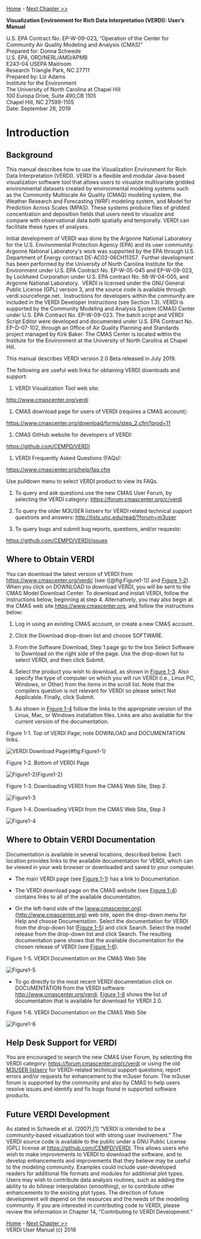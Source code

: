 
<!-- BEGIN COMMENT -->

[Home](README.md) - [Next Chapter >>](VERDI_ch02.md)

<!-- END COMMENT -->

**Visualization Environment for Rich Data Interpretation (VERDI): User’s Manual**

U.S. EPA Contract No. EP-W-09-023, “Operation of the Center for Community Air Quality Modeling and Analysis (CMAS)”<br>
Prepared for: Donna Schwede<br>
U.S. EPA, ORD/NERL/AMD/APMB<br>
E243-04 USEPA Mailroom<br>
Research Triangle Park, NC 27711<br>
Prepared by: Liz Adams<br>
Institute for the Environment<br>
The University of North Carolina at Chapel Hill<br>
100 Europa Drive, Suite 490,CB 1105 <br>
Chapel Hill, NC 27599-1105<br>
Date: September 26, 2019<br>

<!---
First comment line...
**Contents**
* 1 [Introduction](#introduction)
  * 1.1 [Background](#background)
  * 1.2 [Where to Obtain VERDI](#-where-to-obtain-verdi)
  * 1.3 [Where to Obtain VERDI Documentation](#where-to-obtain-verdi-documentation)
  * 1.4 [Help Desk Support for VERDI](#help-desk-support-for-verdi)
  * 1.5 [Future VERDI Development](#future-verdi-development)
* 2 [Requirements for Using VERDI](#requirements-for-using-verdi)
  * 2.1 [Java Runtime Environment](#java-runtime-environment)
  * 2.2 [Memory and CPU Requirements](#memory-and-cpu-requirements)
  * 2.3 [Requirements to Run VERDI Remotely](#requirements-to-run-verdi-remotely)
  * 2.4 [Graphics Requirements](#graphics-requirements)
  * 2.5 [Display Properties](#display-properties)
* 3 [VERDI Installation Instructions](#verdi-installation-instructions)
  * 3.1 [Installation Instructions for Linux and Mac](#installation-instructions-for-linux-and-mac)
  * 3.2 [Installation Instructions for Windows](#installation-instructions-for-windows-)
  * 3.3 [Installation Instructions for computer that that requires a JRE<sup>TM</sup> 7 other than what was provided in the distribution](#installation-instructions-for-computer-that-that-requires-a-jretm-7-other-than-what-was-provided-in-the-distribution)
  * 3.4 [Setting VERDI Preferences](#setting-verdi-preferences)
* 4 [Starting VERDI and Getting Your Data into VERDI](#starting-verdi-and-getting-your-data-into-verdi)
  * 4.1 [Starting VERDI](#starting-verdi)
  * 4.1.1 [Windows](#windows)
  * 4.1.2 [Linux and Other Non-Windows JRE 7 Supported System Configurations](#linux-and-other-non-windows-jre-7-supported-system-configurations)
  * 4.2 [Main Window](#main-window-)
  * 4.3 [Rearrange the Datasets, Formulas, and Areas Panes](#rearrange-the-datasets-formulas-and-areas-panes)
* 5 [Navigating VERDI’s Main Menu Options](#navigating-verdis-main-menu-options)
  * 5.1 [File Menu Options](#file-menu-options)
    * 5.1.1 [Open Project](#open-project)
    * 5.1.2 [Save Project](#save-project)
    * 5.1.3 [View Script Editor](#view-script-editor)
  * 5.2 [Plots Menu Options](#plots-menu-options)
    * 5.2.1 [Undock All Plots](#undock-all-plots)
    * 5.2.2 [Animate Tile Plots](#animate-tile-plots)
  * 5.3 [Window Menu Options](#window-menu-options)
    * 5.3.1 [Datasets, Areas, and Formulas](#datasets-areas-and-formulas)
    * 5.3.2 [Script Editor](#script-editor)
    * 5.3.3 [List of Plots](#list-of-plots)
  * 5.4 [Help Menu Options](#help-menu-options)
* 6 [Working with Gridded Datasets](#working-with-gridded-datasets)
  * 6.1 [Gridded Input File Formats](#gridded-input-file-formats)
    * 6.1.1 [Model Formats](#model-formats)
    * 6.1.2 [Observational Data Formats](#observational-data-formats)
  * 6.2 [Example Datasets](#example-datasets)
  * 6.3 [Adding and Removing a Dataset from a Local File System](#adding-and-removing-a-dataset-from-a-local-file-system)
  * 6.4 [Adding and Removing a Dataset from a Remote File System](#adding-and-removing-a-dataset-from-a-remote-file-system)
    * 6.4.1 [Remote File Browser](#remote-file-browser)
    * 6.4.2 [Adding Additional Remote Hosts](#adding-additional-remote-hosts)
  * 6.5 [Variables List](#variables-list)
  * 6.6 [Time Steps and Layers Panels](#time-steps-and-layers-panels)
  * 6.7 [Saving Projects](#saving-projects)
* 7 [Working with Formulas](#working-with-formulas)
  * 7.1 [Adding and Removing a Formula](#adding-and-removing-a-formula)
  * 7.2 [Example Formulas](#example-formulas)
  * 7.3 [Selecting a Formula for Plotting](#selecting-a-formula-for-plotting)
  * 7.4 [Saving Formulas](#saving-formulas)
  * 7.5 [Time Step and Layer Ranges](#time-step-and-layer-ranges)
* 8 [Working with Area Files](#working-with-area-files)
  * 8.1 [Area File Formats](#area-file-formats)
  * 8.2 [Example Area File](#example-area-file)
  * 8.3 [Requirements for Shapefiles used in Areal Interpolation](#requirements-for-shapefiles-used-in-areal-interpolation)
  * 8.4 [Adding and Removing an Area File](#adding-and-removing-an-area-file)
  * 8.5 [Areas List](#areas-list)
  * 8.6 [Areal Interpolation](#areal-interpolation)
* 9 [Subsetting Spatial and Temporal Data](#subsetting-spatial-and-temporal-data)
  * 9.1 [Specify Time Step Range](#specify-time-step-range)
  * 9.2 [Specify Layer Range](#specify-layer-range)
  * 9.3 [Specify Domain Range](#specify-domain-range)
  * 9.4 [Rules of Precedence for Subsetting Data](#rules-of-precedence-for-subsetting-data)
* 10 [Creating Plots](#creating-plots)
  * 10.1 [Tile Plot](#tile-plot)
    * 10.1.1 [Time Selection and Animation Controls](#time-selection-and-animation-controls)
    * 10.1.2 [Layer Selection](#layer-selection)
    * 10.1.3 [Grid Cell Time Aggregate Statistics](#grid-cell-time-aggregate-statistics)
  * 10.2 [Areal Interpolation Plot](#areal-interpolation-plot)
    * 10.2.1 [Options Menu](#options-menu)
    * 10.2.2 [Areal Values for Polygon Segment](#areal-values-for-polygon-segment)
    * 10.2.3 [View and Export Areal Interpolation Plot Data in Text Format](#view-and-export-areal-interpolation-plot-data-in-text-format)
    * 10.2.4 [Export Areal Interpolation Plot Data to Shapefiles](#export-areal-interpolation-plot-data-to-shapefiles)
  * 10.3 [Vertical Cross Section Plot](#-vertical-cross-section-plot)
  * 10.4 [Time Series Plot](#time-series-plot)
  * 10.5 [Time Series Bar Plot](#time-series-bar-plot)
  * 10.6 [Scatter Plot](#scatter-plot-)
  * 10.7 [Contour Plot](#contour-plot)
* 11 [Plot Menu Bar](#-plot-menu-bar)
  * 11.1 [File Menu](#file-menu-)
  * 11.2 [Configure Menu](#-configure-menu-)
    * 11.2.1 [Configure Plot](#configure-plot)
    * 11.2.2 [Save Configuration](#save-configuration)
    * 11.2.3 [Load Configuration](#load-configuration)
    * 11.2.4 [Load Chart Theme](#load-chart-theme)
    * 11.2.5 [Edit Chart Theme](#edit-chart-theme)
    * 11.2.6 [Save Chart Theme](#save-chart-theme)
  * 11.3 [Controls Menu](#controls-menu-)
    * 11.3.1 [Zoom](#zoom)
    * 11.3.2 [Probe](#probe)
      * 11.3.2.1 [Probe at a Single Point](#probe-at-a-single-point)
      * 11.3.2.2 [Probing a Domain Region of Data](#probing-a-domain-region-of-data)
    * 11.3.3 [Set Row and Column Ranges](#set-row-and-column-ranges)
    * 11.3.4 [Show Grid Lines](#show-grid-lines)
    * 11.3.5 [Show Latitude and Longitude](#show-latitude-and-longitude)
  * 11.4 [Plot Menu Options](#-plot-menu-options)
    * 11.4.1 [Time Series Plots(#time-series-plots)
    * 11.4.2 [Animate Plots](#animate-plots)
    * 11.4.3 [Add Overlays](#add-overlays)
      * 11.4.3.1 [Observational Data Overlays](#observational-data-overlays)
      * 11.4.3.2 [Vector Overlays](#vector-overlays)
  * 11.5 [GIS Layers](#gis-layers)
      * 11.5.1 [Add Map Layers](#add-map-layers)
      * 11.5.2 [Configure GIS Layers](#configure-gis-layers)
* 12 [Supported Grid and Coordinate Systems (Map Projections)](#supported-grid-and-coordinate-systems-map-projections)
  * 12.1 [I/O API-formatted Data](#io-api-formatted-data)
  * 12.2 [CAMx Gridded Data](#camx-gridded-data)
* 13 [I/O API Utilities, Data Conversion Programs, and Libraries](#io-api-utilities-data-conversion-programs-and-libraries)
* 14 [Contributing to VERDI Development](#contributing-to-verdi-development)
* 15 [Known Bugs](#known-bugs)
* 16 [Mathematical Functions](#mathematical-functions-)
  * 16.1 [Unary Functions](#unary-functions)
  * 16.2 [Binary Operators](#binary-operators)
  * 16.3 [Boolean Operators](#boolean-operators)
  * 16.4 [Time Step Index](#time-step-index)
* 17 [VERDI Batch Script Editor](#-verdi-batch-script-editor)
  * 17.1 [Specify hour/time step formula in batch script mode](#specify-hourtime-step-formula-in-batch-script-mode)
  * 17.2 [Mathematical function capability in batch script mode](#mathematical-function-capability-in-batch-script-mode)
    * 17.2.1 [Batch Script Example: Maximum Ozone – layer 1 (Figure 17-11)](#batch-script-example-maximum-ozone-layer-1-figure-17-11)
    * 17.2.2 [Batch Script Example : Minimum Ozone – layer 1 (Figure 17-12)](#batch-script-example-minimum-ozone-layer-1-figure-17-12)
    * 17.2.3 [Batch Script Example : Mean of Ozone – layer 1 (Figure 17-13)](#batch-script-example-mean-of-ozone-layer-1-figure-17-13)
    * 17.2.4 [Batch Script Example : Sum of Ozone – layer 1 (Figure 17-14)](#batch-script-example-sum-of-ozone-layer-1-figure-17-14)
* 18 [Command Line Scripting](#command-line-scripting)
   * 18.1 [Example Command Line Script for Linux Users](#example-command-line-script-for-linux-users)
   * 18.2 [Example Command Line Script for Windows Users](#example-command-line-script-for-windows-users)
* 19 [Areal Interpolation Calculations](#-areal-interpolation-calculations)
* 20 [Licenses for JAVA Libraries used by VERDI](#licenses-for-java-libraries-used-by-verdi)
* [Acknowledgments](#acknowledgments)
* [Data Contributions](#data-contributions)
* [Data Reader Contributions](#data-reader-contributions)
//
//
**Figures**
* [Figure 1-1. Top of VERDI Page; note DOWNLOAD and DOCUMENTATION links.](#Figure1-1)
* [Figure 1-2. Bottom of VERDI Page](#Figure1-2)
* [Figure 1-3. Downloading VERDI from the CMAS Web Site, Step 2.]((#Figure1-3)
* [Figure 1-4. Downloading VERDI from the CMAS Web Site, Step 3](#Figure1-4)
* [Figure 1-5. Getting Documentation on VERDI from the CMAS Web Site](#Figure1-5)
* [Figure 1-6. VERDI Documentation on the CMAS Web Site](#Figure1-6)
* [Figure 4-1. Starting VERDI in Windows](#Figure4-1)
* [Figure 4-2. VERDI Main Window](#Figure4-2)
* [Figure 5-1. VERDI Main Menu Options](#Figure5-1)
* [Figure 5-2. Selected plots must have matching time steps.](#Figure5-2)
* [Figure 5-3 Animate Plots Dialog and Tile Plots](#Figure5-3)
* [Figure 6-1. Example observational data file showing format.](#Figure6-1)
* [Figure 6-2. Open Dataset File Browser](#Figure6-2)
* [Figure 6-3. Datasets Pane Displaying Information about a Dataset](#Figure6-3)
* [Figure 6-4. Available Hosts in the Remote File Access Browser](#Figure6-4)
* [Figure 6-5. Select One or More Variables from Remote Dataset](#Figure6-5)
* [Figure 6-6. Remote Dataset Labeled with Number at End of the Filename](#Figure6-6)
* [Figure 6-7. Edit configure.properties File to Add a Remote Host](#Figure6-7)
* [Figure 6-8. Right-Click on Variable in Dataset Pane](#Figure6-8)
* [Figure 7-1. Adding Multiple Variables to Formula Editor](#Figure7-1)
* [Figure 8-1. Areas Pane](#Figure8-1)
* [Figure 8-2. Open Area File Browser](#Figure8-2)
* [Figure 8-3. Open Area File: Select Name Field](#Figure8-3)
* [Figure 8-4. Area Name Fields in Current Shapefile](#Figure8-4)
* [Figure 9-1. Specify Time Step Range](#Figure9-1)
* [Figure 9-2. Edit Layer Range in Formula Pane](#Figure9-2)
* [Figure 10-1. Tile Plot Example](#Figure10-1)
* [Figure 10-2. Areal Interpolation Plot: Area Average](#Figure10-2)
* [Figure 10-3. Areal Interpolation Plot: Area Totals](#Figure10-3)
* [Figure 10-4. Areal Interpolation Plot: Show Gridded Data](#Figure10-4)
* [Figure 10-5. Areal Interpolation Plot: Show Selected Areas](#Figure10-5)
* [Figure 10-6. Areal Values for a Selected Polygon](#Figure10-6)
* [Figure 10-7. Right Click on Area Plot](#Figure10-7)
* [Figure 10-8. Area Information in Columns](#Figure10-8)
* [Figure 10-9. Export to a Text File](#Figure10-9)
* [Figure 10-10. Name and Save the Text File](#Figure10-10)
* [Figure 10-11. Export Shapefile](#Figure10-11)
* [Figure 10-12. Name and Save Shapefile](#Figure10-12)
* [Figure 10-13. Vertical Cross Section Plot](#Figure10-13)
* [Figure 10-14. Vertical Cross Section Dialog Box](#Figure10-14)
* [Figure 10-15. Time Series Plot](#Figure10-15)
* [Figure 10-16. Time Series Bar Plot](#Figure10-16)
* [Figure 10-17. Scatter Plot](#Figure10-17)
* [Figure 10-18. Scatter Plot Dialog Box](#Figure10-18)
* [Figure 10-19. Scatter Plot Export Data into a CSV file](#Figure10-19)
* [Figure 10-20. Contour Plot](#Figure10-20)
* [Figure 10-21. Contour Plot Menu Options](#Figure10-21)
* [Figure 10-22. Rotated Contour Plot](#Figure10-22)
* [Figure 11-1. Tile and Areal Interpolation Plot Pull-down Menu Options](#Figure11-1)
* [Figure 11-2. Vertical Cross Section, Time Series, Time Series Bar, Scatter Plot Pull-down Menu Options](#Figure11-2)
* [Figure 11-3. Configure Plot, Titles Tab](#Figure11-3)
* [Figure 11-4. Configure Plot, Color Map Tab](#Figure11-4)
* [Figure 11-5. Configure Plot, Labels Tab](#Figure11-5)
* [Figure 11-6. Configure Plot, Other Tab](#Figure11-6)
* [Figure 11-7. Example Plot with Selected Tick Marks for Range Axis and Legend](#Figure1-2)
* [Figure 11-8. Top Portion of Edit Chart Theme Window](#Figure11-8)
* [Figure 11-9. Bottom Portion of Edit Chart Theme (Bg=background, Grdln=grid line)](#Figure11-9)
* [Figure 11-10. Select Font](#Figure11-10)
* [Figure 11-11. Select Color](#Figure11-11)
* [Figure 11-12. Save Dialog](#Figure11-12)
* [Figure 11-13. Right-Click on Tile Plot to Zoom Out](#Figure11-13)
* [Figure 11-14. Click on Plot to Probe: Data Value Shown in Lower Left of VERDI, Latitude/Longitude Values Shown in Lower Right](#Figure11-14)
* [Figure 11-15. Data Window Showing Probed Values for Region of Interest](#Figure11-15)
* [Figure 11-16. Select Set Row and Column Ranges](#Figure11-16)
* [Figure 11-17. Enter Row and Column Values](#Figure11-17)
* [Figure 11-18. Show Grid Lines on a Tile Plot](#Figure11-18)
* [Figure 11-19. Lat/Lon Values Shown in Lower Right of VERDI](#Figure11-19)
* [Figure 11-20. Plot Menu Options](#Figure11-20)
* [Figure 11-21. Animate Plot Dialog Box](#Figure11-21)
* [Figure 11-22. Tile Plot Observation Dialog](#Figure11-22)
* [Figure 11-23. Tile Plot with Observational Data Overlay](#Figure11-23)
* [Figure 11-24. Vector Overlay Dialog Box](#Figure11-24)
* [Figure 11-25. Wind Vector Overlay on an Ozone Tile Plot](#Figure11-25)
* [Figure 11-26. Add Map Layers](#Figure11-26)
* [Figure 11-27. Manage Layers Dialog Box](#Figure11-27)
* [Figure 12-1. Lambert Conformal Conic Map Projection Example Plot](#Figure12-1)
* [Figure 12-2. Polar Stereographic Map Projection Example Plot](#Figure12-2)
* [Figure 12-3. Mercator Map Projection Example Plot](#Figure12-3)
* [Figure 12-4. UTM Map Projection Example Plot](#Figure12-4)
* [Figure 12-5. Example CAMx diagnostic text file](#Figure12-5)
* [Figure 12-6. Models-3 I/O API Map Projection Parameters for Lambert Conformal Conic Projection](#Figure12-6)
* [Figure 12-7. Edited Example Projection File: camxproj.txt](#Figure12-7)
* [Figure 12-8. CAMx Example Plot](#Figure12-8)
* [Figure 17-1. File: View Script Editor](#Figure17-1)
* [Figure 17-2. Open Popup Window](#Figure17-2)
* [Figure 17-3. Top of Sample Script File – VERDI_2.0/data/scripts/file\_patterns.txt](#Figure17-3)
* [Figure 17-4. Bottom of Sample Script File – VERDI_2.0/data/scripts/tile_patterns.txt](#Figure17-4)
* [Figure 17-5. Close Datasets Warning Message](#Figure17-5)
* [Figure 17-6. Highlight Text to Select Task and Click Run](#Figure17-6)
* [Figure 17-7. Successful Batch Script Message](#Figure17-7)
* [Figure 17-8. Unsuccessful Batch Script Message: File not found](#Figure17-8)
* [Figure 17-9. Plot Image Generated by Task Block](#Figure17-9)
* [Figure 17-10. Tile Plot of Ozone at Time step 17, Layer 1](#Figure17-10)
* [Figure 17-11. Tile Plot of Maximum Air Temperature (aggregated over 25 time steps)](#Figure17-11)
* [Figure 17-12. Tile Plot of Minimum Ozone (aggregated over 25 time steps)](#Figure17-12)
* [Figure 17-13. Tile Plot of Mean Ozone (aggregated over 25 time steps)](#Figure17-13)
* [Figure 17-14. Tile Plot of the Sum of Ozone (aggregated over 25 time steps)](#Figure17-14)
* [Figure 18-1. Location of run.bat script in Windows](#Figure18-1)
* [Figure 18-2. Submit run.bat script from Run command](#Figure18-2)
last comment line.
-->

<a name="Introduction">

Introduction
============

</a>

Background
-----------

This manual describes how to use the Visualization Environment for Rich Data Interpretation (VERDI). VERDI is a flexible and modular Java-based visualization software tool that allows users to visualize multivariate gridded environmental datasets created by environmental modeling systems such as the Community Multiscale Air Quality (CMAQ) modeling system, the Weather Research and Forecasting (WRF) modeling system, and Model for Prediction Across Scales (MPAS). These systems produce files of gridded concentration and deposition fields that users need to visualize and compare with observational data both spatially and temporally. VERDI can facilitate these types of analyses.

Initial development of VERDI was done by the Argonne National Laboratory for the U.S. Environmental Protection Agency (EPA) and its user community. Argonne National Laboratory's work was supported by the EPA through U.S. Department of Energy contract DE-AC02-06CH11357.  Further development has been performed by the University of North Carolina Institute for the Environment under U.S. EPA Contract No. EP-W-05-045 and EP-W-09-023, by Lockheed Corporation under U.S. EPA contract No. 68-W-04-005, and Argonne National Laboratory.  VERDI is licensed under the GNU General Public License (GPL) version 3, and the source code is available through verdi.sourceforge.net.  Instructions for developers within the community are included in the VERDI Developer Instructions (see Section 1.3). VERDI is supported by the Community Modeling and Analysis System (CMAS) Center under U.S. EPA Contract No. EP-W-09-023. The batch script and VERDI Script Editor were developed and documented under U.S. EPA Contract No. EP-D-07-102, through an Office of Air Quality Planning and Standards project managed by Kirk Baker. The CMAS Center is located within the Institute for the Environment at the University of North Carolina at Chapel Hill.

This manual describes VERDI version 2.0 Beta released in July 2019.

The following are useful web links for obtaining VERDI downloads and support:

1.  VERDI Visualization Tool web site:

<http://www.cmascenter.org/verdi>

1.  CMAS download page for users of VERDI (requires a CMAS account):

<https://www.cmascenter.org/download/forms/step_2.cfm?prod=11>

1.  CMAS GitHub website for developers of VERDI:

<https://github.com/CEMPD/VERDI>

1.  VERDI Frequently Asked Questions (FAQs):

<https://www.cmascenter.org/help/faq.cfm>

Use pulldown menu to select VERDI product to view its FAQs.

1. To query and ask questions use the new CMAS User Forum, by selecting the VERDI category: <https://forum.cmascenter.org/c/verdi>

1.  To query the older M3USER listserv for VERDI related technical support questions and answers: <http://lists.unc.edu/read/?forum=m3user>

2.  To query bugs and submit bug reports, questions, and/or requests:

<https://github.com/CEMPD/VERDI/issues>

 Where to Obtain VERDI
----------------------

You can download the latest version of VERDI from <https://www.cmascenter.org/verdi/> (see ([@fig:Figure1-1]) and [Figure 1-2](#Figure1-2)). When you click on DOWNLOAD to download VERDI, you will be sent to the CMAS Model Download Center. To download and install VERDI, follow the instructions below, beginning at step 4. Alternatively, you may also begin at the CMAS web site <https://www.cmascenter.org>, and follow the instructions below:


1.  Log in using an existing CMAS account, or create a new CMAS account.

2.  Click the Download drop-down list and choose SOFTWARE.

3.  From the Software Download, Step 1 page go to the box Select Software to Download on the right side of the page. Use the drop-down list to select VERDI, and then click Submit.

4.  Select the product you wish to download, as shown in [Figure 1-3](#Figure1-3). Also specify the type of computer on which you will run VERDI (i.e., Linux PC, Windows, or Other) from the items in the scroll list. Note that the compilers question is not relevant for VERDI so please select Not Applicable. Finally, click Submit.

5.  As shown in [Figure 1-4](#Figure1-4) follow the links to the appropriate version of the Linux, Mac, or Windows installation files. Links are also available for the current version of the documentation.


<a id=Figure1-1></a>
Figure 1-1. Top of VERDI Page; note DOWNLOAD and DOCUMENTATION links.<br>

![VERDI Download Page](./media/image001.png){#fig:Figure1-1}

<a id=Figure1-2></a>
Figure 1-2. Bottom of VERDI Page<br>

![Figure1-2](./media/image002.png){Figure1-2}

<a id=Figure1-3></a>
Figure 1-3. Downloading VERDI from the CMAS Web Site, Step 2.<br>

![Figure1-3](./media/image003.png)

<a id=Figure1-4></a>
Figure 1-4. Downloading VERDI from the CMAS Web Site, Step 3<br>

![Figure1-4](./media/image004.png)

Where to Obtain VERDI Documentation
-----------------------------------

Documentation is available in several locations, described below. Each location provides links to the available documentation for VERDI, which can be viewed in your web browser or downloaded and saved to your computer.

-   The main VERDI page (see [Figure 1-1](#Figure1-1)) has a link to Documentation.

-   The VERDI download page on the CMAS website (see [Figure 1-4](#Figure1-4)) contains links to all of the available documentation.

-   On the left-hand side of the [www.cmascenter.org](http://www.cmascenter.org) web site, open the drop-down menu for Help and choose Documentation. Select the documentation for VERDI from the drop-down list ([Figure 1-5](#Figure1-5)) and click Search. Select the model release from the drop-down list and click Search. The resulting documentation pane shows that the available documentation for the chosen release of VERDI (see [Figure 1-6](#Figure1-6)).

<a id=Figure1-5></a>
Figure 1-5. VERDI Documentation on the CMAS Web Site<br>

![Figure1-5](./media/image005.png)


-   To go directly to the most recent VERDI documentation click on DOCUMENTATION from the VERDI software: <http://www.cmascenter.org/verdi>. [Figure 1-6](#Figure1-6) shows the list of documentation that is available for download for VERDI 2.0.

<a id=Figure1-6></a>
Figure 1-6. VERDI Documentation on the CMAS Web Site<br>

![Figure1-6](./media/image006.png)

Help Desk Support for VERDI
---------------------------

You are encouraged to search the new CMAS User Forum, by selecting the VERDI category: <https://forum.cmascenter.org/c/verdi> or using the old [M3USER listserv](http://lists.unc.edu/read/search/results?forum=m3user&words=verdi&sb=1) for VERDI-related technical support questions; report errors and/or requests for enhancement to the m3user forum. The m3user forum is supported by the community and also by CMAS to help users resolve issues and identify and fix bugs found in supported software products.

Future VERDI Development
------------------------

As stated in Schwede et al. (2007),[1] “VERDI is intended to be a community-based visualization tool with strong user involvement.” The VERDI source code is available to the public under a GNU Public License (GPL) license at <https://github.com/CEMPD/VERDI>. This allows users who wish to make improvements to VERDI to download the software, and to develop enhancements and improvements that they believe may be useful to the modeling community. Examples could include user-developed readers for additional file formats and modules for additional plot types. Users may wish to contribute data analysis routines, such as adding the ability to do bilinear interpolation (smoothing), or to contribute other enhancements to the existing plot types. The direction of future development will depend on the resources and the needs of the modeling community. If you are interested in contributing code to VERDI, please review the information in Chapter 14, “Contributing to VERDI Development.”

<!-- BEGIN COMMENT -->

[Home](README.md) - [Next Chapter >>](VERDI_ch02.md)<br>
VERDI User Manual (c) 2018<br>

<!-- END COMMENT -->
